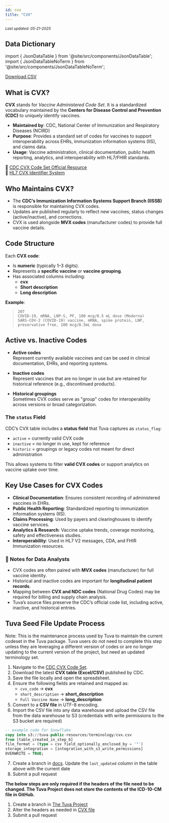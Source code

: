 ```yaml
---
id: cvx
title: "CVX"
---
```

<div style={{ marginTop: "-2rem", marginBottom: "1.5rem" }}>
  <small><em>Last updated: 05-21-2025</em></small>
</div>

## Data Dictionary

import { JsonDataTable } from '@site/src/components/JsonDataTable';
import { JsonDataTableNoTerm } from '@site/src/components/JsonDataTableNoTerm';

<JsonDataTableNoTerm  jsonPath="nodes.seed\.the_tuva_project\.terminology__cvx.columns" />

<a href="https://tuva-public-resources.s3.amazonaws.com/versioned_terminology/latest/cvx.csv_0_0_0.csv.gz">Download CSV</a>

## What is CVX?

**CVX** stands for *Vaccine Administered Code Set*. It is a standardized vocabulary maintained by the **Centers for Disease Control and Prevention (CDC)** to uniquely identify vaccines.

- **Maintained by**: CDC, National Center of Immunization and Respiratory Diseases (NCIRD)  
- **Purpose**: Provides a standard set of codes for vaccines to support interoperability across EHRs, immunization information systems (IIS), and claims data.  
- **Usage**: Vaccine administration, clinical documentation, public health reporting, analytics, and interoperability with HL7/FHIR standards.  

📎 [CDC CVX Code Set Official Resource](https://www.cdc.gov/vaccines/programs/iis/code-sets.html)  
📎 [HL7 CVX Identifier System](http://hl7.org/fhir/sid/cvx)  

## Who Maintains CVX?

- The **CDC’s Immunization Information Systems Support Branch (IISSB)** is responsible for maintaining CVX codes.  
- Updates are published regularly to reflect new vaccines, status changes (active/inactive), and corrections.  
- CVX is used alongside **MVX codes** (manufacturer codes) to provide full vaccine details.  

## Code Structure

Each **CVX code**:

- Is **numeric** (typically 1–3 digits).  
- Represents a **specific vaccine** or **vaccine grouping**.  
- Has associated columns including:  
  - **cvx**  
  - **Short description**  
  - **Long description**  

**Example**:
> `207`  
> `COVID-19, mRNA, LNP-S, PF, 100 mcg/0.5 mL dose (Moderna)`  
> `SARS-COV-2 (COVID-19) vaccine, mRNA, spike protein, LNP, preservative free, 100 mcg/0.5mL dose`

## Active vs. Inactive Codes

- **Active codes**  
  Represent currently available vaccines and can be used in clinical documentation, EHRs, and reporting systems.  

- **Inactive codes**  
  Represent vaccines that are no longer in use but are retained for historical reference (e.g., discontinued products).  

- **Historical groupings**  
  Sometimes CVX codes serve as "group" codes for interoperability across versions or broad categorization.  

### The `status` Field

CDC’s CVX table includes a **status field** that Tuva captures as `status_flag`:

- `active` = currently valid CVX code  
- `inactive` = no longer in use, kept for reference  
- `historic` = groupings or legacy codes not meant for direct administration  

This allows systems to filter **valid CVX codes** or support analytics on vaccine uptake over time.  

## Key Use Cases for CVX Codes

- **Clinical Documentation**: Ensures consistent recording of administered vaccines in EHRs.  
- **Public Health Reporting**: Standardized reporting to immunization information systems (IIS).  
- **Claims Processing**: Used by payers and clearinghouses to identify vaccine services.  
- **Analytics & Research**: Vaccine uptake trends, coverage monitoring, safety and effectiveness studies.  
- **Interoperability**: Used in HL7 V2 messages, CDA, and FHIR Immunization resources.  

### 📌 Notes for Data Analysts

- CVX codes are often paired with **MVX codes** (manufacturer) for full vaccine identity.  
- Historical and inactive codes are important for **longitudinal patient records**.  
- Mapping between **CVX and NDC codes** (National Drug Codes) may be required for billing and supply chain analysis.  
- Tuva’s source files preserve the CDC’s official code list, including active, inactive, and historical entries.  

## Tuva Seed File Update Process

Note: This is the maintenance process used by Tuva to maintain the current codeset in the Tuva package. Tuva users do not need to complete this step unless they are leveraging a different version of codes or are no longer updating to the current version of the project, but need an updated terminology set.  

1. Navigate to the [CDC CVX Code Set](https://www.cdc.gov/vaccines/programs/iis/code-sets.html).  
2. Download the latest **CVX table (Excel/CSV)** published by CDC.  
3. Save the file locally and open the spreadsheet. 
4. Ensure the following fields are retained and mapped as:  
   - `cvx_code` → **cvx**  
   - `short_description` → **short_description**  
   - `Full Vaccine Name` → **long_description**   
5. Convert to a **CSV file** in UTF-8 encoding.  
6. Import the CSV file into any data warehouse and upload the CSV file from the data warehouse to S3 (credentials with write permissions to the S3 bucket are required)

```sql
-- example code for Snowflake
copy into s3://tuva-public-resources/terminology/cvx.csv
from [table_created_in_step_6]
file_format = (type = csv field_optionally_enclosed_by = '"')
storage_integration = [integration_with_s3_write_permissions]
OVERWRITE = TRUE;
```
7. Create a branch in [docs](https://github.com/tuva-health/docs).  Update the `last_updated` column in the table above with the current date
8. Submit a pull request

**The below steps are only required if the headers of the file need to be changed.  The Tuva Project does not store the contents
of the ICD-10-CM file in GitHub.**

1. Create a branch in [The Tuva Project](https://github.com/tuva-health/tuva)
2. Alter the headers as needed in [CVX file](https://github.com/tuva-health/tuva/blob/main/seeds/terminology/terminology__icd_10_cm.csv)
3. Submit a pull request

